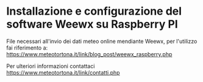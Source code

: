 # Installazione e configurazione del software Weewx su Raspberry PI

File necessari all'invio dei dati meteo online mendiante Weewx, per l'utilizzo fai riferimento a: https://www.meteotortona.it/link/blog_post/weewx_raspberry.php

Per ulteriori informazioni contattaci https://www.meteotortona.it/link/contatti.php
